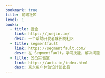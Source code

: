 ```yaml
---
bookmark: true
title: 前端社区
level: 1
books:
  - title: 掘金
    link: https://juejin.im/
    desc: 一个帮助开发者成长的社区
  - title: segmentfault
    link: https://segmentfault.com/
    desc: 在 SegmentFault，学习技能、解决问题
  - title: 凹凸实验室
    link: https://aotu.io/index.html
    desc: 京东用户体验设计部出品
---
```

